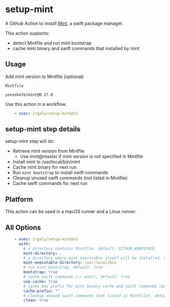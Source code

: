 # setup-mint

A Github Action to install [Mint](https://github.com/yonaskolb/Mint), a swift package manager.

This action supports:

* detect Mintfile and run mint bootstrap
* cache mint binary and swift commands that installed by mint

## Usage

Add mint version to Mintfile (optional)

`Mintfile`

```
yonaskolb/mint@0.17.0
```

Use this action in a workflow.

```yml
    - uses: irgaly/setup-mint@v1
```

## setup-mint step details

setup-mint step will do:

* Retrieve mint version from Mintfile
  * Use mint@master if mint version is not specified in Mintfile
* Install mint to /usr/local/bin/mint
* Cache mint binary for next run
* Run `mint bootstrap` to install swift commands
* Cleanup unused swift commands (not listed in Mintfile)
* Cache swift commands for next run

## Platform

This action can be used in a macOS runner and a Linux runner.

## All Options

```yml
    - uses: irgaly/setup-mint@v1
      with:
        # a directory contains Mintfile, default: GITHUB_WORKSPACE
        mint-directory: .
        # a directory where mint executable itself will be installed, default: /usr/local/bin
        mint-executable-directory: /usr/local/bin
        # run mint bootstrap, default: true
        bootstrap: true
        # cache swift commands (~/.mint), default: true
        use-cache: true
        # cache key prefix for mint binary cache and swift commands cache, default: ""
        cache-prefix: ""
        # cleanup unused swift commands (not listed in Mintfile), default: true
        clean: true
```
